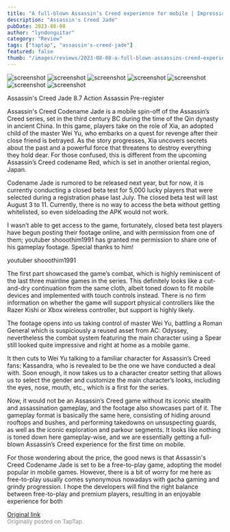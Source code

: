 ```yaml
---
title: "A full-blown Assassin’s Creed experience for mobile | Impressions - Assassin's Creed Codename Jade"
description: "Assassin's Creed Jade"
pubDate: 2023-08-08
author: "lyndonguitar"
category: "Review"
tags: ["taptap", "assassin's-creed-jade"]
featured: false
thumb: "/images/reviews/2023-08-08-a-full-blown-assassins-creed-experience-for-mobile--impressions---assassins-creed-codenam-0.avif"
---
```


<div class="gallery">
  <img src="/images/reviews/2023-08-08-a-full-blown-assassins-creed-experience-for-mobile--impressions---assassins-creed-codenam-0.avif" alt="screenshot" />
  <img src="/images/reviews/2023-08-08-a-full-blown-assassins-creed-experience-for-mobile--impressions---assassins-creed-codenam-1.avif" alt="screenshot" />
  <img src="/images/reviews/2023-08-08-a-full-blown-assassins-creed-experience-for-mobile--impressions---assassins-creed-codenam-2.avif" alt="screenshot" />
  <img src="/images/reviews/2023-08-08-a-full-blown-assassins-creed-experience-for-mobile--impressions---assassins-creed-codenam-3.avif" alt="screenshot" />
  <img src="/images/reviews/2023-08-08-a-full-blown-assassins-creed-experience-for-mobile--impressions---assassins-creed-codenam-4.avif" alt="screenshot" />
  <img src="/images/reviews/2023-08-08-a-full-blown-assassins-creed-experience-for-mobile--impressions---assassins-creed-codenam-5.avif" alt="screenshot" />
  <img src="/images/reviews/2023-08-08-a-full-blown-assassins-creed-experience-for-mobile--impressions---assassins-creed-codenam-6.avif" alt="screenshot" />
</div>

Assassin's Creed Jade
8.7
Action
Assassin
Pre-register

Assassin's Creed Codename Jade is a mobile spin-off of the Assassin’s Creed series, set in the third century BC during the time of the Qin dynasty in ancient China. In this game, players take on the role of Xia, an adopted child of the master Wei Yu, who embarks on a quest for revenge after their close friend is betrayed. As the story progresses, Xia uncovers secrets about the past and a powerful force that threatens to destroy everything they hold dear. For those confused, this is different from the upcoming Assassin’s Creed codename Red, which is set in another oriental region, Japan.

Codename Jade is rumored to be released next year, but for now, it is currently conducting a closed beta test for 5,000 lucky players that were selected during a registration phase last July. The closed beta test will last August 3 to 11. Currently, there is no way to access the beta without getting whitelisted, so even  sideloading the APK would not work.

I wasn’t able to get access to the game, fortunately, closed beta test players have begun posting their footage online, and with permission from one of them; youtuber shooothim1991 has granted me permission to share one of his gameplay footage. Special thanks to him!

youtuber shooothim1991

The first part showcased the game’s combat, which is highly reminiscent of the last three mainline games in the series. This definitely looks like a cut-and-dry continuation from the same cloth, albeit toned down to fit mobile devices and implemented with touch controls instead. There is no firm information on whether the game will support physical controllers like the Razer Kishi or Xbox wireless controller, but support is highly likely.

The footage opens into us taking control of master Wei Yu, battling a Roman General which is suspiciously a reused asset from AC: Odyssey, nevertheless the combat system featuring the main character using a Spear still looked quite impressive and right at home as a mobile game.

It then cuts to Wei Yu talking to a familiar character for Assassin’s Creed fans: Kassandra, who is revealed to be the one we have conducted a deal with. Soon enough, it now takes us to a character creator setting that allows us to select the gender and customize the main character’s looks, including the eyes, nose, mouth, etc., which is a first for the series.

Now, it would not be an Assassin’s Creed game without its iconic stealth and assassination gameplay, and the footage also showcases part of it. The gameplay format is basically the same here, consisting of hiding around rooftops and bushes, and performing takedowns on unsuspecting guards, as well as the iconic exploration and parkour segments. It looks like nothing is toned down here gameplay-wise, and we are essentially getting a full-blown Assassin’s Creed experience for the first time on mobile.

For those wondering about the price, the good news is that Assassin's Creed Codename Jade is set to be a free-to-play game, adopting the model popular in mobile games. However, there is a bit of worry for me here as free-to-play usually comes synonymous nowadays with gacha gaming and grindy progression. I hope the developers will find the right balance between free-to-play and premium players, resulting in an enjoyable experience for both

[Original link](https://m.taptap.io/post/6110637?share_id=f470992170aa&utm_medium=share&utm_source=discord)<br><span style="font-size: 0.95em; color: #888;">Originally posted on TapTap.</span>
